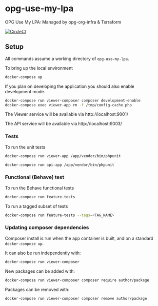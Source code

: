 # opg-use-my-lpa
OPG Use My LPA: Managed by opg-org-infra &amp; Terraform

[![CircleCI](https://circleci.com/gh/ministryofjustice/opg-use-an-lpa.svg?style=svg)](https://circleci.com/gh/ministryofjustice/opg-use-an-lpa)

## Setup

All commands assume a working directory of `opg-use-my-lpa`.

To bring up the local environment
```bash
docker-compose up
```

If you plan on developing the application you should also enable development mode.
```bash
docker-compose run viewer-composer composer development-enable
docker-compose exec viewer-app rm -f /tmp/config-cache.php
```

The Viewer service will be available via http://localhost:9001/

The API service will be available via http://localhost:9003/

### Tests

To run the unit tests
```bash
docker-compose run viewer-app /app/vendor/bin/phpunit

docker-compose run api-app /app/vendor/bin/phpunit
```

### Functional (Behave) test

To run the Behave functional tests

```bash
docker-compose run feature-tests
```

To run a tagged subset of tests
```bash
docker-compose run feature-tests --tags=<TAG_NAME>
```

### Updating composer dependencies

Composer install is run when the app container is built, and on a standard `docker-compose up`.

It can also be run independently with:
```bash
docker-compose run viewer-composer
```

New packages can be added with:
```bash
docker-compose run viewer-composer composer require author/package
```

Packages can be removed with:
```bash
docker-compose run viewer-composer composer remove author/package
```
